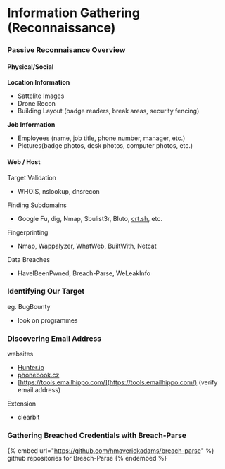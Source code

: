 # Information Gathering (Reconnaissance)

### Passive Reconnaisance Overview

#### Physical/Social

**Location Information**

* Sattelite Images
* Drone Recon
* Building Layout (badge readers, break areas, security fencing)

**Job Information**

* Employees (name, job title, phone number, manager, etc.)
* Pictures(badge photos, desk photos, computer photos, etc.)

#### Web / Host

Target Validation

* WHOIS, nslookup, dnsrecon

Finding Subdomains

* Google Fu, dig, Nmap, Sbulist3r, Bluto, [crt.sh](http://crt.sh), etc.

Fingerprinting

* Nmap, Wappalyzer, WhatWeb, BuiltWith, Netcat

Data Breaches

* HaveIBeenPwned, Breach-Parse, WeLeakInfo

### Identifying Our Target

eg. BugBounty

* look on programmes

### Discovering Email Address

websites

* [Hunter.io](http://hunter.io)
* [phonebook.cz](https://phonebook.cz/)
* [https://tools.emailhippo.com/](https://tools.emailhippo.com/) (verify email address)

Extension

* clearbit

### Gathering Breached Credentials with Breach-Parse

{% embed url="https://github.com/hmaverickadams/breach-parse" %}
github repositories for Breach-Parse
{% endembed %}
